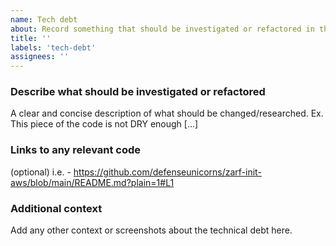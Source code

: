 ```yaml
---
name: Tech debt
about: Record something that should be investigated or refactored in the future.
title: ''
labels: 'tech-debt'
assignees: ''
---
```


### Describe what should be investigated or refactored

A clear and concise description of what should be changed/researched. Ex. This piece of the code is not DRY enough [...]

### Links to any relevant code

(optional) i.e. - <https://github.com/defenseunicorns/zarf-init-aws/blob/main/README.md?plain=1#L1>

### Additional context

Add any other context or screenshots about the technical debt here.
